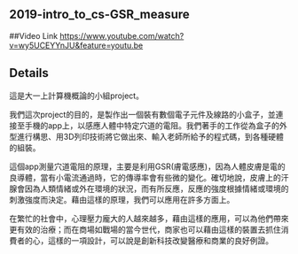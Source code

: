 ## 2019-intro_to_cs-GSR_measure

##Video Link
https://www.youtube.com/watch?v=wy5UCEYYnJU&feature=youtu.be

## Details
這是大一上計算機概論的小組project。

我們這次project的目的，是製作出一個裝有數個電子元件及線路的小盒子，並連接至手機的app上，以感應人體中特定穴道的電阻。我們著手的工作從為盒子的外型進行構思、用3D列印技術將它做出來、輸入老師所給予的程式碼，到各種硬體的組裝。

這個app測量穴道電阻的原理，主要是利用GSR(膚電感應)，因為人體皮膚是電的良導體，當有小電流通過時，它的傳導率會有些微的變化。確切地說，皮膚上的汗腺會因為人類情緒或外在環境的狀況，而有所反應，反應的強度根據情緒或環境的刺激強度而決定。藉由這樣的原理，我們可以應用在許多方面上。

在繁忙的社會中，心理壓力龐大的人越來越多，藉由這樣的應用，可以為他們帶來更有效的治療；而在商場如戰場的當今世代，商家也可以藉由這樣的裝置去抓住消費者的心，這樣的一項設計，可以說是創新科技改變醫療和商業的良好例證。
